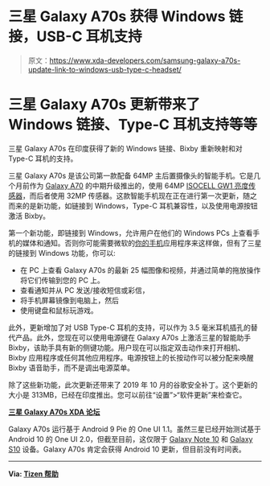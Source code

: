 # 三星 Galaxy A70s 获得 Windows 链接，USB-C 耳机支持

> 原文：<https://www.xda-developers.com/samsung-galaxy-a70s-update-link-to-windows-usb-type-c-headset/>

# 三星 Galaxy A70s 更新带来了 Windows 链接、Type-C 耳机支持等等

三星 Galaxy A70s 在印度获得了新的 Windows 链接、Bixby 重新映射和对 Type-C 耳机的支持。

三星 Galaxy A70s 是该公司第一款配备 64MP 主后置摄像头的智能手机。它是几个月前作为 [Galaxy A70](https://forum.xda-developers.com/galaxy-a70) 的中期升级推出的，使用 64MP [ISOCELL GW1 亮度传感器](https://www.xda-developers.com/samsung-64mp-isocell-sensor-smartphones/)，而后者使用 32MP 传感器。这款智能手机现在正在进行第一次更新，随之而来的是新功能，如链接到 Windows，Type-C 耳机兼容性，以及使用电源按钮激活 Bixby。

第一个新功能，即链接到 Windows，允许用户在他们的 Windows PCs 上查看手机的媒体和通知。否则你可能需要微软的[你的手机](https://www.xda-developers.com/microsoft-your-phone-app-drops-support-bluetooth-low-energy-connection/)应用程序来这样做，但有了三星的链接到 Windows 功能，你可以:

*   在 PC 上查看 Galaxy A70s 的最新 25 幅图像和视频，并通过简单的拖放操作将它们传输到您的 PC 上。
*   查看通知并从 PC 发送/接收短信或彩信，
*   将手机屏幕镜像到电脑上，然后
*   使用键盘和鼠标玩游戏。

此外，更新增加了对 USB Type-C 耳机的支持，可以作为 3.5 毫米耳机插孔的替代产品。此外，您现在可以使用电源键在 Galaxy A70s 上激活三星的智能助手 Bixby，该助手具有新的侧键功能。用户现在可以指定双击动作来打开相机、Bixby 应用程序或任何其他应用程序。电源按钮上的长按动作可以被分配来唤醒 Bixby 语音助手，而不是调出电源菜单。

除了这些新功能，此次更新还带来了 2019 年 10 月的谷歌安全补丁。这个更新的大小是 313MB，已经在印度推出。您可以前往“设置”>“软件更新”来检查它。

**[三星 Galaxy A70s XDA 论坛](https://forum.xda-developers.com/galaxy-a70s)**

Galaxy A70s 运行基于 Android 9 Pie 的 One UI 1.1。虽然三星已经开始测试基于 Android 10 的 One UI 2.0，但截至目前，这仅限于 [Galaxy Note 10](https://www.xda-developers.com/samsung-confirms-android-10-beta-coming-soon-galaxy-note-10/) 和 [Galaxy S10](https://www.xda-developers.com/samsung-announces-one-ui-2-android-10-beta-galaxy-s10/) 设备。Galaxy A70s 肯定会获得 Android 10 更新，但目前没有时间表。

* * *

**Via: [Tizen 帮助](https://www.tizenhelp.com/first-galaxy-a70s-update-brings-link-to-windows/)**